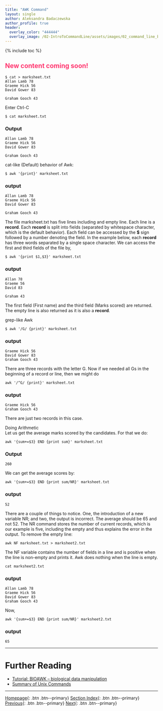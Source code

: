 ```yaml
---
title: "AWK Command"
layout: single
author: Aleksandra Badaczewska
author_profile: true
header:
  overlay_color: "444444"
  overlay_image: /02-IntroToCommandLine/assets/images/02_command_line_banner.png
---
```


{% include toc %}

## <span style="color: #ff3870;">New content coming soon!</span>

```
$ cat > marksheet.txt
Allan Lamb 78
Graeme Hick 56
David Gower 83

Graham Gooch 43
```
Enter Ctrl-C
```
$ cat marksheet.txt
```
### Output
```
Allan Lamb 78
Graeme Hick 56
David Gower 83

Graham Gooch 43
```
cat-like (Default) behavior of Awk:
```
$ awk '{print}' marksheet.txt
```
### output
```
Allan Lamb 78
Graeme Hick 56
David Gower 83

Graham Gooch 43
```

The file marksheet.txt has five lines including and empty line. Each line is a __record__. Each __record__ is split into fields (separated by whitespace character, which is the default behavior). Each field can be accessed by the __$__ sign followed by a number denoting the field. In the example below, each __record__ has three words separated by a single space character. We can access the first and third fields of the file by,
```
$ awk '{print $1,$3}' marksheet.txt
```
### output
```
Allan 78
Graeme 56
David 83

Graham 43
```
The first field (First name) and the third field (Marks scored) are returned. The empty line is also returned as it is also a __record__.

grep-like Awk
```
$ awk '/G/ {print}' marksheet.txt
```
### output
```
Graeme Hick 56
David Gower 83
Graham Gooch 43
```
There are three records with the letter G. Now if we needed all Gs in the beginning of a record or line, then we might do
```
awk '/^G/ {print}' marksheet.txt
```

### output
```
Graeme Hick 56
Graham Gooch 43
```
There are just two records in this case.

Doing Arithmetic \
Let us get the average marks scored by the candidates. For that we do:
```
awk '{sum+=$3} END {print sum}' marksheet.txt
```

### Output
```
260
```
We can get the average scores by:
```
awk '{sum+=$3} END {print sum/NR}' marksheet.txt
```

### output
```
52
```
There are a couple of things to notice. One, the introduction of a new variable NR; and two, the output is incorrect. The average should be 65 and not 52. The NR command stores the number of current records, which is our example is five, including the empty and thus explains the error in the output. To remove the empty line:

```
awk NF marksheet.txt > marksheet2.txt
```
The NF variable contains the number of fields in a line and is positive when the line is non-empty and prints it. Awk does nothing when the line is empty.


```
cat marksheet2.txt
```

### output
```
Allan Lamb 78
Graeme Hick 56
David Gower 83
Graham Gooch 43
```
Now,
```
awk '{sum+=$3} END {print sum/NR}' marksheet2.txt
```

### output
```
65
```

___

# Further Reading
* [Tutorial: BIOAWK – biological data manipulation](03D-tutorial-unix-bioawk.md)
* [Summary of Unix Commands](04-unix-cheat-sheet.md)

___

[Homepage](../index.md){: .btn  .btn--primary}
[Section Index](00-IntroToCommandLine-LandingPage.md){: .btn  .btn--primary}
[Previous](03B-tutorial-unix-sed.md){: .btn  .btn--primary}
[Next](03D-tutorial-unix-bioawk.md){: .btn  .btn--primary}
